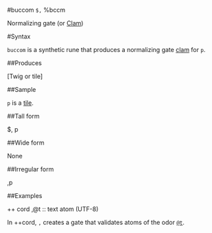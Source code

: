 #buccom `$,` %bccm

Normalizing gate (or [Clam]())

#Syntax

`buccom` is a synthetic rune that produces a normalizing gate [clam]() for `p`.

##Produces

[Twig or tile]

##Sample

`p` is a [tile]().

##Tall form

$,  p

##Wide form

None

##Irregular form

,p

##Examples

++  cord  ,@t                                           ::  text atom (UTF-8)

In ++cord, `,` creates a gate that validates atoms of the odor [`@t`]().

